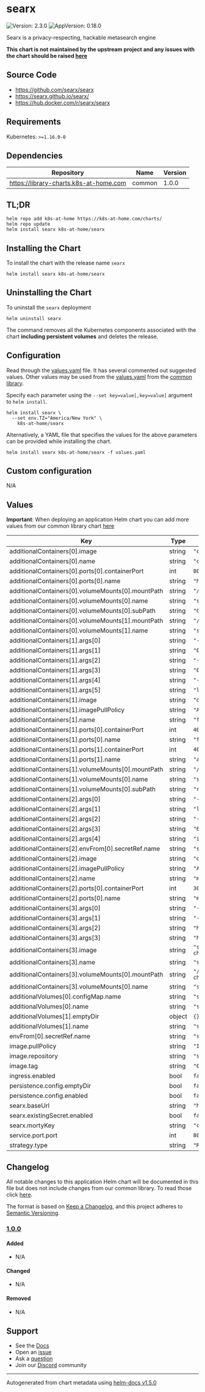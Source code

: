 # searx

![Version: 2.3.0](https://img.shields.io/badge/Version-2.3.0-informational?style=flat-square) ![AppVersion: 0.18.0](https://img.shields.io/badge/AppVersion-0.18.0-informational?style=flat-square)

Searx is a privacy-respecting, hackable metasearch engine

**This chart is not maintained by the upstream project and any issues with the chart should be raised [here](https://github.com/k8s-at-home/charts/issues/new/choose)**

## Source Code

* <https://github.com/searx/searx>
* <https://searx.github.io/searx/>
* <https://hub.docker.com/r/searx/searx>

## Requirements

Kubernetes: `>=1.16.0-0`

## Dependencies

| Repository | Name | Version |
|------------|------|---------|
| https://library-charts.k8s-at-home.com | common | 1.0.0 |

## TL;DR

```console
helm repo add k8s-at-home https://k8s-at-home.com/charts/
helm repo update
helm install searx k8s-at-home/searx
```

## Installing the Chart

To install the chart with the release name `searx`

```console
helm install searx k8s-at-home/searx
```

## Uninstalling the Chart

To uninstall the `searx` deployment

```console
helm uninstall searx
```

The command removes all the Kubernetes components associated with the chart **including persistent volumes** and deletes the release.

## Configuration

Read through the [values.yaml](./values.yaml) file. It has several commented out suggested values.
Other values may be used from the [values.yaml](https://github.com/k8s-at-home/library-charts/tree/main/charts/stable/common/values.yaml) from the [common library](https://github.com/k8s-at-home/library-charts/tree/main/charts/stable/common).

Specify each parameter using the `--set key=value[,key=value]` argument to `helm install`.

```console
helm install searx \
  --set env.TZ="America/New York" \
    k8s-at-home/searx
```

Alternatively, a YAML file that specifies the values for the above parameters can be provided while installing the chart.

```console
helm install searx k8s-at-home/searx -f values.yaml
```

## Custom configuration

N/A

## Values

**Important**: When deploying an application Helm chart you can add more values from our common library chart [here](https://github.com/k8s-at-home/library-charts/tree/main/charts/stable/common)

| Key | Type | Default | Description |
|-----|------|---------|-------------|
| additionalContainers[0].image | string | `"caddy:2.2.0-alpine"` |  |
| additionalContainers[0].name | string | `"caddy"` |  |
| additionalContainers[0].ports[0].containerPort | int | `80` |  |
| additionalContainers[0].ports[0].name | string | `"http"` |  |
| additionalContainers[0].volumeMounts[0].mountPath | string | `"/etc/caddy/Caddyfile"` |  |
| additionalContainers[0].volumeMounts[0].name | string | `"searx-config"` |  |
| additionalContainers[0].volumeMounts[0].subPath | string | `"Caddyfile"` |  |
| additionalContainers[0].volumeMounts[1].mountPath | string | `"/srv/searx-checker"` |  |
| additionalContainers[0].volumeMounts[1].name | string | `"searx-checker"` |  |
| additionalContainers[1].args[0] | string | `"-listen"` |  |
| additionalContainers[1].args[1] | string | `"0.0.0.0:4040"` |  |
| additionalContainers[1].args[2] | string | `"-api"` |  |
| additionalContainers[1].args[3] | string | `"0.0.0.0:4041"` |  |
| additionalContainers[1].args[4] | string | `"-target"` |  |
| additionalContainers[1].args[5] | string | `"localhost:8080"` |  |
| additionalContainers[1].image | string | `"dalf/filtron:latest"` |  |
| additionalContainers[1].imagePullPolicy | string | `"Always"` |  |
| additionalContainers[1].name | string | `"filtron"` |  |
| additionalContainers[1].ports[0].containerPort | int | `4040` |  |
| additionalContainers[1].ports[0].name | string | `"filtron"` |  |
| additionalContainers[1].ports[1].containerPort | int | `4041` |  |
| additionalContainers[1].ports[1].name | string | `"api"` |  |
| additionalContainers[1].volumeMounts[0].mountPath | string | `"/etc/filtron/rules.json"` |  |
| additionalContainers[1].volumeMounts[0].name | string | `"searx-config"` |  |
| additionalContainers[1].volumeMounts[0].subPath | string | `"rules.json"` |  |
| additionalContainers[2].args[0] | string | `"-listen"` |  |
| additionalContainers[2].args[1] | string | `"localhost:3000"` |  |
| additionalContainers[2].args[2] | string | `"-timeout"` |  |
| additionalContainers[2].args[3] | string | `"6"` |  |
| additionalContainers[2].args[4] | string | `"ipv6"` |  |
| additionalContainers[2].envFrom[0].secretRef.name | string | `"searx-config"` |  |
| additionalContainers[2].image | string | `"dalf/morty:latest"` |  |
| additionalContainers[2].imagePullPolicy | string | `"Always"` |  |
| additionalContainers[2].name | string | `"morty"` |  |
| additionalContainers[2].ports[0].containerPort | int | `3000` |  |
| additionalContainers[2].ports[0].name | string | `"morty"` |  |
| additionalContainers[3].args[0] | string | `"-cron"` |  |
| additionalContainers[3].args[1] | string | `"-o"` |  |
| additionalContainers[3].args[2] | string | `"html/data/status.json"` |  |
| additionalContainers[3].args[3] | string | `"http://localhost:8080"` |  |
| additionalContainers[3].image | string | `"searx/searx-checker:latest"` |  |
| additionalContainers[3].name | string | `"searx-checker"` |  |
| additionalContainers[3].volumeMounts[0].mountPath | string | `"/usr/local/searx-checker/html/data"` |  |
| additionalContainers[3].volumeMounts[0].name | string | `"searx-checker"` |  |
| additionalVolumes[0].configMap.name | string | `"searx-config"` |  |
| additionalVolumes[0].name | string | `"searx-config"` |  |
| additionalVolumes[1].emptyDir | object | `{}` |  |
| additionalVolumes[1].name | string | `"searx-checker"` |  |
| envFrom[0].secretRef.name | string | `"searx-config"` |  |
| image.pullPolicy | string | `"IfNotPresent"` |  |
| image.repository | string | `"searx/searx"` |  |
| image.tag | string | `"0.18.0"` |  |
| ingress.enabled | bool | `false` |  |
| persistence.config.emptyDir | bool | `false` |  |
| persistence.config.enabled | bool | `false` |  |
| searx.baseUrl | string | `"https://searx.DOMAIN"` |  |
| searx.existingSecret.enabled | bool | `false` |  |
| searx.mortyKey | string | `"changeme"` |  |
| service.port.port | int | `80` |  |
| strategy.type | string | `"Recreate"` |  |

## Changelog

All notable changes to this application Helm chart will be documented in this file but does not include changes from our common library. To read those click [here](https://github.com/k8s-at-home/library-charts/tree/main/charts/stable/common#changelog).

The format is based on [Keep a Changelog](https://keepachangelog.com/en/1.0.0/), and this project adheres to [Semantic Versioning](https://semver.org/spec/v2.0.0.html).

### [1.0.0]

#### Added

- N/A

#### Changed

- N/A

#### Removed

- N/A

[1.0.0]: #1.0.0

## Support

- See the [Docs](https://docs.k8s-at-home.com/our-helm-charts/getting-started/)
- Open an [issue](https://github.com/k8s-at-home/charts/issues/new/choose)
- Ask a [question](https://github.com/k8s-at-home/organization/discussions)
- Join our [Discord](https://discord.gg/sTMX7Vh) community

----------------------------------------------
Autogenerated from chart metadata using [helm-docs v1.5.0](https://github.com/norwoodj/helm-docs/releases/v1.5.0)